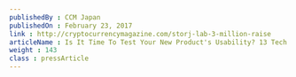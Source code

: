 ```yaml
---
publishedBy : CCM Japan
publishedOn : February 23, 2017
link : http://cryptocurrencymagazine.com/storj-lab-3-million-raise
articleName : Is It Time To Test Your New Product's Usability? 13 Tech Experts Weigh In
weight : 143 
class : pressArticle
---
```


